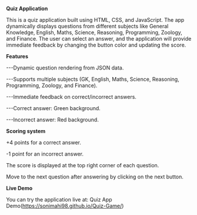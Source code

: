 **Quiz Application**

This is a quiz application built using HTML, CSS, and JavaScript. The app dynamically displays questions from different subjects like General Knowledge, English, Maths, Science, Reasoning, Programming, Zoology, and Finance. The user can select an answer, and the application will provide immediate feedback by changing the button color and updating the score.

**Features**

---Dynamic question rendering from JSON data.

---Supports multiple subjects (GK, English, Maths, Science, Reasoning, Programming, Zoology, and Finance).

---Immediate feedback on correct/incorrect answers.

---Correct answer: Green background.

---Incorrect answer: Red background.

**Scoring system**

+4 points for a correct answer.

-1 point for an incorrect answer.

The score is displayed at the top right corner of each question.

Move to the next question after answering by clicking on the next button.

**Live Demo**

You can try the application live at: Quiz App Demo(https://sonimahi98.github.io/Quiz-Game/)
